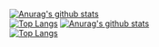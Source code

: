 [![Anurag's github stats](https://github-readme-stats.vercel.app/api?username=AbnerTeng&theme=gruvbox)](https://github.com/USERNAME/github-readme-stats)  
[![Top Langs](https://github-readme-stats.vercel.app/api/top-langs/?username=AbnerTeng&layout=compact&theme=gruvbox)](https://github.com/USERNAME/github-readme-stats)
[![Anurag's github stats](https://github-readme-stats.vercel.app/api?username=AbnerTeng&theme=gruvbox)](https://github.com/USERNAME/github-readme-stats)  
[![Top Langs](https://github-readme-stats.vercel.app/api/top-langs/?username=AbnerTeng&layout=compact&theme=gruvbox)](https://github.com/USERNAME/github-readme-stats)
